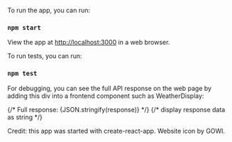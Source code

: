 To run the app, you can run:

### `npm start`

View the app at [http://localhost:3000](http://localhost:3000) in a web browser.

To run tests, you can run:

### `npm test`

For debugging, you can see the full API response on the web page by adding this div into a frontend component such as WeatherDisplay:

<div>
    {/* Full response: {JSON.stringify(response)}   */}
    {/* display response data as string */}
</div>

Credit: this app was started with create-react-app.
Website icon by GOWI.

